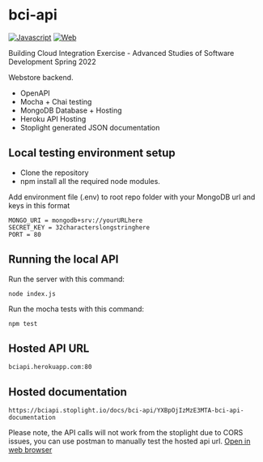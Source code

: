 # bci-api

[![Javascript](https://img.shields.io/badge/language-Javascript-yellow.svg?style=plastic)](https://en.wikipedia.org/wiki/Javascript) 
[![Web](https://img.shields.io/badge/platform-Web-0078d7.svg?style=plastic)](https://en.wikipedia.org/wiki/Web_platform) 

Building Cloud Integration Exercise - Advanced Studies of Software Development Spring 2022

Webstore backend.
- OpenAPI
- Mocha + Chai testing
- MongoDB Database + Hosting
- Heroku API Hosting
- Stoplight generated JSON documentation

## Local testing environment setup
- Clone the repository
- npm install all the required node modules.

Add environment file (.env) to root repo folder with your MongoDB url and keys in this format

    MONGO_URI = mongodb+srv://yourURLhere
    SECRET_KEY = 32characterslongstringhere
    PORT = 80

## Running the local API
Run the server with this command:

    node index.js
Run the mocha tests with this command:

    npm test
## Hosted API URL
    bciapi.herokuapp.com:80

## Hosted documentation
    https://bciapi.stoplight.io/docs/bci-api/YXBpOjIzMzE3MTA-bci-api-documentation
Please note, the API calls will not work from the stoplight due to CORS issues, you can use postman to manually test the hosted api url.
[Open in web browser](https://bciapi.stoplight.io/docs/bci-api/YXBpOjIzMzE3MTA-bci-api-documentation)
